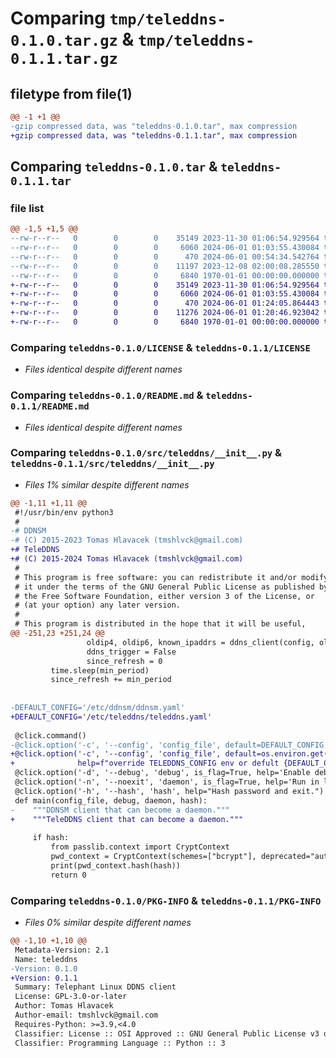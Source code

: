 # Comparing `tmp/teleddns-0.1.0.tar.gz` & `tmp/teleddns-0.1.1.tar.gz`

## filetype from file(1)

```diff
@@ -1 +1 @@
-gzip compressed data, was "teleddns-0.1.0.tar", max compression
+gzip compressed data, was "teleddns-0.1.1.tar", max compression
```

## Comparing `teleddns-0.1.0.tar` & `teleddns-0.1.1.tar`

### file list

```diff
@@ -1,5 +1,5 @@
--rw-r--r--   0        0        0    35149 2023-11-30 01:06:54.929564 teleddns-0.1.0/LICENSE
--rw-r--r--   0        0        0     6060 2024-06-01 01:03:55.430084 teleddns-0.1.0/README.md
--rw-r--r--   0        0        0      470 2024-06-01 00:54:34.542764 teleddns-0.1.0/pyproject.toml
--rw-r--r--   0        0        0    11197 2023-12-08 02:00:08.285550 teleddns-0.1.0/src/teleddns/__init__.py
--rw-r--r--   0        0        0     6840 1970-01-01 00:00:00.000000 teleddns-0.1.0/PKG-INFO
+-rw-r--r--   0        0        0    35149 2023-11-30 01:06:54.929564 teleddns-0.1.1/LICENSE
+-rw-r--r--   0        0        0     6060 2024-06-01 01:03:55.430084 teleddns-0.1.1/README.md
+-rw-r--r--   0        0        0      470 2024-06-01 01:24:05.864443 teleddns-0.1.1/pyproject.toml
+-rw-r--r--   0        0        0    11276 2024-06-01 01:20:46.923042 teleddns-0.1.1/src/teleddns/__init__.py
+-rw-r--r--   0        0        0     6840 1970-01-01 00:00:00.000000 teleddns-0.1.1/PKG-INFO
```

### Comparing `teleddns-0.1.0/LICENSE` & `teleddns-0.1.1/LICENSE`

 * *Files identical despite different names*

### Comparing `teleddns-0.1.0/README.md` & `teleddns-0.1.1/README.md`

 * *Files identical despite different names*

### Comparing `teleddns-0.1.0/src/teleddns/__init__.py` & `teleddns-0.1.1/src/teleddns/__init__.py`

 * *Files 1% similar despite different names*

```diff
@@ -1,11 +1,11 @@
 #!/usr/bin/env python3
 #
-# DDNSM
-# (C) 2015-2023 Tomas Hlavacek (tmshlvck@gmail.com)
+# TeleDDNS
+# (C) 2015-2024 Tomas Hlavacek (tmshlvck@gmail.com)
 #
 # This program is free software: you can redistribute it and/or modify
 # it under the terms of the GNU General Public License as published by
 # the Free Software Foundation, either version 3 of the License, or
 # (at your option) any later version.
 #
 # This program is distributed in the hope that it will be useful,
@@ -251,23 +251,24 @@
                 oldip4, oldip6, known_ipaddrs = ddns_client(config, oldip4, oldip6)
                 ddns_trigger = False
                 since_refresh = 0
         time.sleep(min_period)
         since_refresh += min_period
 
 
-DEFAULT_CONFIG='/etc/ddnsm/ddnsm.yaml'
+DEFAULT_CONFIG='/etc/teleddns/teleddns.yaml'
 
 @click.command()
-@click.option('-c', '--config', 'config_file', default=DEFAULT_CONFIG, help=f'DDNSM config file ({DEFAULT_CONFIG})')
+@click.option('-c', '--config', 'config_file', default=os.environ.get('TELEDDNS_CONFIG',DEFAULT_CONFIG),
+              help=f"override TELEDDNS_CONFIG env or defult {DEFAULT_CONFIG}")
 @click.option('-d', '--debug', 'debug', is_flag=True, help='Enable debugging output.')
 @click.option('-n', '--noexit', 'daemon', is_flag=True, help='Run in loop and keep wating for new IPs. Best for systemd simple service.')
 @click.option('-h', '--hash', 'hash', help="Hash password and exit.")
 def main(config_file, debug, daemon, hash):
-    """DDNSM client that can become a daemon."""
+    """TeleDDNS client that can become a daemon."""
     
     if hash:
         from passlib.context import CryptContext
         pwd_context = CryptContext(schemes=["bcrypt"], deprecated="auto")
         print(pwd_context.hash(hash))
         return 0
```

### Comparing `teleddns-0.1.0/PKG-INFO` & `teleddns-0.1.1/PKG-INFO`

 * *Files 0% similar despite different names*

```diff
@@ -1,10 +1,10 @@
 Metadata-Version: 2.1
 Name: teleddns
-Version: 0.1.0
+Version: 0.1.1
 Summary: Telephant Linux DDNS client
 License: GPL-3.0-or-later
 Author: Tomas Hlavacek
 Author-email: tmshlvck@gmail.com
 Requires-Python: >=3.9,<4.0
 Classifier: License :: OSI Approved :: GNU General Public License v3 or later (GPLv3+)
 Classifier: Programming Language :: Python :: 3
```

